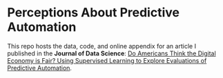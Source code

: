 # Perceptions About Predictive Automation

This repo hosts the data, code, and online appendix for an article I published in the **Journal of Data Science**: [Do Americans Think the Digital Economy is Fair? Using Supervised Learning to Explore Evaluations of Predictive Automation](https://jds-online.org/journal/JDS/article/1282/info).
